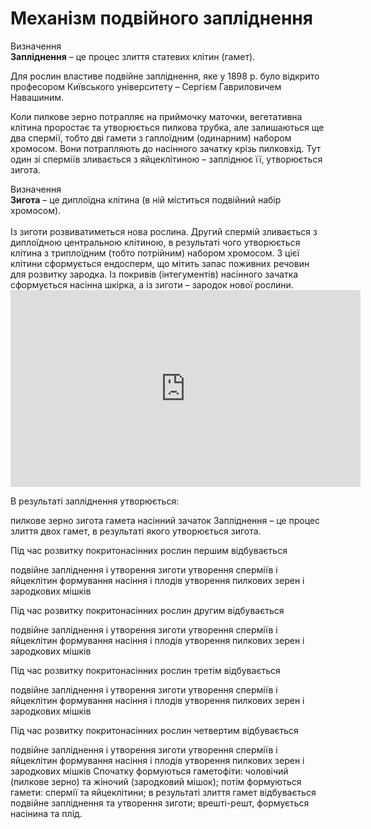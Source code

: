 # Механізм подвійного запліднення

<div class="eoz-wrap">
<span class="eoz">Визначення</span>
<div class="eoz-text">
<b>Заплiднення</b> – це процес злиття статевих клiтин (гамет).
</div>
</div>

Для рослин властиве подвійне запліднення, яке у 1898 р. було відкрито професором Київського університету – Сергієм Гавриловичем Навашиним.

Коли пилкове зерно потрапляє на приймочку маточки, вегетативна клітина проростає та утворюється пилкова трубка, але залишаються ще <span class="p1">два</span> спермії, тобто дві гамети з гаплоїдним (одинарним) набором хромосом.
Вони потрапляють до насінного зачатку крізь пилковхід. Тут <span class="p1">один зі сперміїв</span> зливається з яйцеклітиною – запліднює її, утворюється зигота.

<div class="eoz-wrap">
<span class="eoz">Визначення</span>
<div class="eoz-text">
<b>Зигота</b> – це диплоїдна клітина (в ній міститься подвійний набір хромосом).
</div>
</div>

<br>
Із зиготи розвиватиметься нова рослина. <span class="p1">Другий</span> спермій зливається з диплоїдною центральною клітиною, в результаті чого утворюється клітина з триплоїдним (тобто потрійним) набором хромосом. З цієї клітини сформується <span class="p1">ендосперм</span>, що мітить запас поживних речовин для розвитку зародка. Із покривів (інтегументів) насінного зачатка сформується насінна шкірка, а із зиготи – зародок нової рослини.

<div class="fluidMedia">
<iframe align="center" width="560" height="315" src="https://www.youtube.com/embed/Dg_rsOxor4E" frameborder="0" allowfullscreen></iframe>
</div>
<div class="popup">
</div>

<quiz>
<question>
<p>В результаті запліднення утворюється:</p>
<answer>пилкове зерно</answer>
<answer correct>зигота</answer>
<answer>гамета</answer>
<answer>насінний зачаток</answer>
<explanation>
Запліднення – це процес злиття двох гамет, в результаті якого утворюється зигота.
</explanation>
</question>
<question>
<p>Під час розвитку покритонасінних рослин першим  відбувається</p>
<answer>подвійне запліднення і утворення зиготи</answer>
<answer>утворення сперміїв і яйцеклітин</answer>
<answer>формування насіння і плодів</answer>
<answer correct>утворення пилкових зерен і зародкових мішків</answer>
</question>
<question>
<p>Під час розвитку покритонасінних рослин другим  відбувається</p>
<answer>подвійне запліднення і утворення зиготи</answer>
<answer correct>утворення сперміїв і яйцеклітин</answer>
<answer>формування насіння і плодів</answer>
<answer>утворення пилкових зерен і зародкових мішків</answer>
</question>
<question>
<p>Під час розвитку покритонасінних рослин третім  відбувається</p>
<answer correct>подвійне запліднення і утворення зиготи</answer>
<answer>утворення сперміїв і яйцеклітин</answer>
<answer>формування насіння і плодів</answer>
<answer>утворення пилкових зерен і зародкових мішків</answer>
</question>
<question>
<p>Під час розвитку покритонасінних рослин четвертим відбувається</p>
<answer>подвійне запліднення і утворення зиготи</answer>
<answer>утворення сперміїв і яйцеклітин</answer>
<answer correct>формування насіння і плодів</answer>
<answer>утворення пилкових зерен і зародкових мішків</answer>
<explanation>
Спочатку формуються гаметофіти: чоловічий (пилкове зерно) та жіночий (зародковий мішок); потім формуються гамети: спермії та яйцеклітини; в результаті злиття гамет відбувається подвійне запліднення та утворення зиготи; врешті-решт, формується насінина та плід.
</explanation>
</question>
</quiz>